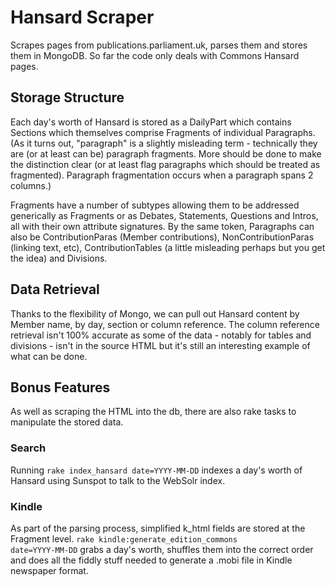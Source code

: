# Hansard Scraper

Scrapes pages from publications.parliament.uk, parses them and stores them in MongoDB. So far the code only deals with Commons Hansard pages.

## Storage Structure

Each day's worth of Hansard is stored as a DailyPart which contains Sections which themselves comprise 
Fragments of individual Paragraphs. (As it turns out, "paragraph" is a slightly misleading term - technically they are (or at least can be) paragraph fragments. More should be done to make the distinction clear (or at least flag paragraphs which should be treated as fragmented). Paragraph fragmentation occurs when a paragraph spans 2 columns.)

Fragments have a number of subtypes allowing them to be addressed generically as Fragments or as Debates, Statements, Questions and Intros, all with their own attribute signatures. By the same token, Paragraphs can also be ContributionParas (Member contributions), NonContributionParas (linking text, etc), ContributionTables (a little misleading perhaps but you get the idea) and Divisions.

## Data Retrieval

Thanks to the flexibility of Mongo, we can pull out Hansard content by Member name, by day, section or column reference. The column reference retrieval isn't 100% accurate as some of the data - notably for tables and divisions - isn't in the source HTML but it's still an interesting example of what can be done.

## Bonus Features

As well as scraping the HTML into the db, there are also rake tasks to manipulate the stored data.

### Search

Running <code>rake index_hansard date=YYYY-MM-DD</code> indexes a day's worth of Hansard using Sunspot to talk to the WebSolr index.

### Kindle

As part of the parsing process, simplified k_html fields are stored at the Fragment level. <code>rake kindle:generate_edition_commons date=YYYY-MM-DD</code> grabs a day's worth, shuffles them into the correct order and does all the fiddly stuff needed to generate a .mobi file in Kindle newspaper format.